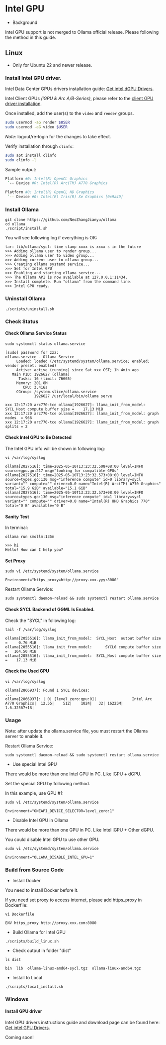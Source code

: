 # Intel GPU

- Background

Intel GPU support is not merged to Ollama official release. Please following the method in this guide.


## Linux

- Only for Ubuntu 22 and newer release.

### Install Intel GPU driver.

Intel Data Center GPUs drivers installation guide: [Get intel dGPU Drivers](https://dgpu-docs.intel.com/driver/installation.html#ubuntu-install-steps).

Intel Client GPUs *(iGPU & Arc A/B-Series)*, please refer to the [client GPU driver installation](https://dgpu-docs.intel.com/driver/client/overview.html).

Once installed, add the user(s) to the `video` and `render` groups.

```sh
sudo usermod -aG render $USER
sudo usermod -aG video $USER
```

*Note*: logout/re-login for the changes to take effect.

Verify installation through `clinfo`:

```sh
sudo apt install clinfo
sudo clinfo -l
```

Sample output:

```sh
Platform #0: Intel(R) OpenCL Graphics
 `-- Device #0: Intel(R) Arc(TM) A770 Graphics

Platform #0: Intel(R) OpenCL HD Graphics
 `-- Device #0: Intel(R) Iris(R) Xe Graphics [0x9a49]
```

### Install Ollama

```
git clone https://github.com/NeoZhangJianyu/ollama
cd ollama
./script/install.sh
```

You will see following log if everything is OK:

```
tar: lib/ollama/sycl: time stamp xxxx is xxxx s in the future
>>> Adding ollama user to render group...
>>> Adding ollama user to video group...
>>> Adding current user to ollama group...
>>> Creating ollama systemd service...
>>> Set for Intel GPU
>>> Enabling and starting ollama service...
>>> The Ollama API is now available at 127.0.0.1:11434.
>>> Install complete. Run "ollama" from the command line.
>>> Intel GPU ready.
```

### Uninstall Ollama

```
./scripts/uninstall.sh
```

### Check Status

#### Check Ollama Service Status
```
sudo systemctl status ollama.service

[sudo] password for zzz:
ollama.service - Ollama Service
     Loaded: loaded (/etc/systemd/system/ollama.service; enabled; vendor preset: enabled)
     Active: active (running) since Sat xxx CST; 1h 4min ago
   Main PID: 1926627 (ollama)
      Tasks: 16 (limit: 76665)
     Memory: 201.8M
        CPU: 3.416s
     CGroup: /system.slice/ollama.service
             1926627 /usr/local/bin/ollama serve

xxx 12:17:20 arc770-tce ollama[1926627]: llama_init_from_model:  SYCL_Host compute buffer size =    17.13 MiB
xxx 12:17:20 arc770-tce ollama[1926627]: llama_init_from_model: graph nodes  = 966
xxx 12:17:20 arc770-tce ollama[1926627]: llama_init_from_model: graph splits = 2
```

#### Check Intel GPU to Be Detected

The Intel GPU info will be shown in following log:

```
vi /var/log/syslog

ollama[2027516]: time=2025-05-10T13:23:32.508+08:00 level=INFO source=gpu.go:217 msg="looking for compatible GPUs"
ollama[2027516]: time=2025-05-10T13:23:32.573+08:00 level=INFO source=types.go:130 msg="inference compute" id=0 library=sycl variant="" compute="" driver=0.0 name="Intel(R) Arc(TM) A770 Graphics" total="15.9 GiB" available="15.1 GiB"
ollama[2027516]: time=2025-05-10T13:23:32.573+08:00 level=INFO source=types.go:130 msg="inference compute" id=1 library=sycl variant="" compute="" driver=0.0 name="Intel(R) UHD Graphics 770" total="0 B" available="0 B"
```

#### Sanity Test

In terminal:

```
ollama run smollm:135m

>>> hi
Hello! How can I help you?
```

#### Set Proxy

```
sudo vi /etc/systemd/system/ollama.service

Environment="https_proxy=http://proxy.xxx.yyy:8080"
```

Restart Ollama Service:

```
sudo systemctl daemon-reload && sudo systemctl restart ollama.service

```
#### Check SYCL Backend of GGML Is Enabled.

Check the "SYCL" in following log:

```
tail -f /var/log/syslog

ollama[2055516]: llama_init_from_model:  SYCL_Host  output buffer size =     0.76 MiB
ollama[2055516]: llama_init_from_model:      SYCL0 compute buffer size =   164.50 MiB
ollama[2055516]: llama_init_from_model:  SYCL_Host compute buffer size =    17.13 MiB

```

#### Check the Used GPU

```
vi /var/log/syslog

ollama[2866937]: Found 1 SYCL devices:
...
ollama[2866937]: | 0| [level_zero:gpu:0]|                Intel Arc A770 Graphics|  12.55|    512|    1024|   32| 16225M|         1.6.32567+18|

```

### Usage

Note: after update the ollama.service file, you must restart the Ollama server to enable it.

Restart Ollama Service:

```
sudo systemctl daemon-reload && sudo systemctl restart ollama.service

```

- Use special Intel GPU

There would be more than one Intel GPU in PC. Like iGPU + dGPU.

Set the special GPU by following method.

In this example, use GPU #1:

```
sudo vi /etc/systemd/system/ollama.service

Environment="ONEAPI_DEVICE_SELECTOR=level_zero:1"

```

- Disable Intel GPU in Ollama

There would be more than one GPU in PC. Like Intel iGPU + Other dGPU.

You could disable Intel GPU to use other GPU.

```
sudo vi /etc/systemd/system/ollama.service

Environment="OLLAMA_DISABLE_INTEL_GPU=1"
```

### Build from Source Code

- Install Docker

You need to install Docker before it.

If you need set proxy to access internet, please add https_proxy in Dockerfile:

```
vi Dockerfile

ENV https_proxy http://proxy.xxx.com:8080
```

- Build Ollama for Intel GPU

```
./scripts/build_linux.sh
```

- Check output in folder "dist"

```
ls dist

bin  lib  ollama-linux-amd64-sycl.tgz  ollama-linux-amd64.tgz
```

- Install to Local

```
./scripts/local_install.sh
```

### Windows

#### Install GPU driver

Intel GPU drivers instructions guide and download page can be found here: [Get intel GPU Drivers](https://www.intel.com/content/www/us/en/products/docs/discrete-gpus/arc/software/drivers.html).


Coming soon!

